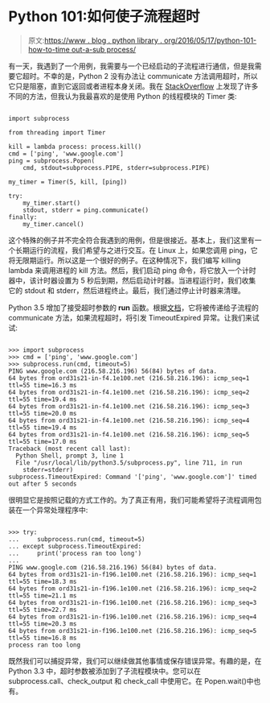 # Python 101:如何使子流程超时

> 原文:[https://www . blog . python library . org/2016/05/17/python-101-how-to-time out-a-sub process/](https://www.blog.pythonlibrary.org/2016/05/17/python-101-how-to-timeout-a-subprocess/)

有一天，我遇到了一个用例，我需要与一个已经启动的子流程进行通信，但是我需要它超时。不幸的是，Python 2 没有办法让 communicate 方法调用超时，所以它只是阻塞，直到它返回或者进程本身关闭。我在 [StackOverflow](http://stackoverflow.com/questions/1191374/using-module-subprocess-with-timeout) 上发现了许多不同的方法，但我认为我最喜欢的是使用 Python 的线程模块的 Timer 类:

```

import subprocess

from threading import Timer

kill = lambda process: process.kill()
cmd = ['ping', 'www.google.com']
ping = subprocess.Popen(
    cmd, stdout=subprocess.PIPE, stderr=subprocess.PIPE)

my_timer = Timer(5, kill, [ping])

try:
    my_timer.start()
    stdout, stderr = ping.communicate()
finally:
    my_timer.cancel()

```

这个特殊的例子并不完全符合我遇到的用例，但是很接近。基本上，我们这里有一个长期运行的流程，我们希望与之进行交互。在 Linux 上，如果您调用 ping，它将无限期运行。所以这是一个很好的例子。在这种情况下，我们编写 killing lambda 来调用进程的 kill 方法。然后，我们启动 ping 命令，将它放入一个计时器中，该计时器设置为 5 秒后到期，然后启动计时器。当进程运行时，我们收集它的 stdout 和 stderr，然后进程终止。最后，我们通过停止计时器来清理。

Python 3.5 增加了接受超时参数的 **run** 函数。根据[文档](https://docs.python.org/3/library/subprocess.html)，它将被传递给子流程的 communicate 方法，如果流程超时，将引发 TimeoutExpired 异常。让我们来试试:

```

>>> import subprocess
>>> cmd = ['ping', 'www.google.com']
>>> subprocess.run(cmd, timeout=5)
PING www.google.com (216.58.216.196) 56(84) bytes of data.
64 bytes from ord31s21-in-f4.1e100.net (216.58.216.196): icmp_seq=1 ttl=55 time=16.3 ms
64 bytes from ord31s21-in-f4.1e100.net (216.58.216.196): icmp_seq=2 ttl=55 time=19.4 ms
64 bytes from ord31s21-in-f4.1e100.net (216.58.216.196): icmp_seq=3 ttl=55 time=20.0 ms
64 bytes from ord31s21-in-f4.1e100.net (216.58.216.196): icmp_seq=4 ttl=55 time=19.4 ms
64 bytes from ord31s21-in-f4.1e100.net (216.58.216.196): icmp_seq=5 ttl=55 time=17.0 ms
Traceback (most recent call last):
  Python Shell, prompt 3, line 1
  File "/usr/local/lib/python3.5/subprocess.py", line 711, in run
    stderr=stderr)
subprocess.TimeoutExpired: Command '['ping', 'www.google.com']' timed out after 5 seconds

```

很明显它是按照记载的方式工作的。为了真正有用，我们可能希望将子流程调用包装在一个异常处理程序中:

```

>>> try:
...     subprocess.run(cmd, timeout=5)
... except subprocess.TimeoutExpired:
...     print('process ran too long')
... 
PING www.google.com (216.58.216.196) 56(84) bytes of data.
64 bytes from ord31s21-in-f196.1e100.net (216.58.216.196): icmp_seq=1 ttl=55 time=18.3 ms
64 bytes from ord31s21-in-f196.1e100.net (216.58.216.196): icmp_seq=2 ttl=55 time=21.1 ms
64 bytes from ord31s21-in-f196.1e100.net (216.58.216.196): icmp_seq=3 ttl=55 time=22.7 ms
64 bytes from ord31s21-in-f196.1e100.net (216.58.216.196): icmp_seq=4 ttl=55 time=20.3 ms
64 bytes from ord31s21-in-f196.1e100.net (216.58.216.196): icmp_seq=5 ttl=55 time=16.8 ms
process ran too long

```

既然我们可以捕捉异常，我们可以继续做其他事情或保存错误异常。有趣的是，在 Python 3.3 中，超时参数被添加到了子流程模块中。您可以在 subprocess.call、check_output 和 check_call 中使用它。在 Popen.wait()中也有。